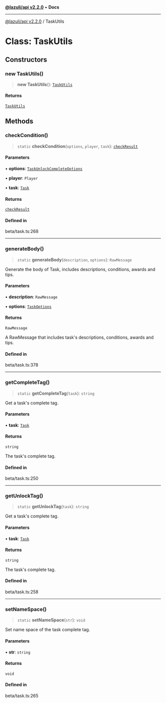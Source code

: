 [**@lazuli/api v2.2.0**](../README.md) • **Docs**

***

[@lazuli/api v2.2.0](../globals.md) / TaskUtils

# Class: TaskUtils

## Constructors

### new TaskUtils()

> **new TaskUtils**(): [`TaskUtils`](TaskUtils.md)

#### Returns

[`TaskUtils`](TaskUtils.md)

## Methods

### checkCondition()

> `static` **checkCondition**(`options`, `player`, `task`): [`checkResult`](../interfaces/checkResult.md)

#### Parameters

• **options**: [`TaskUnlockCompleteOptions`](../interfaces/TaskUnlockCompleteOptions.md)

• **player**: `Player`

• **task**: [`Task`](Task.md)

#### Returns

[`checkResult`](../interfaces/checkResult.md)

#### Defined in

beta/task.ts:268

***

### generateBody()

> `static` **generateBody**(`description`, `options`): `RawMessage`

Generate the body of Task, includes descriptions, conditions, awards and tips.

#### Parameters

• **description**: `RawMessage`

• **options**: [`TaskOptions`](../interfaces/TaskOptions.md)

#### Returns

`RawMessage`

A RawMessage that includes task's descriptions, conditions, awards and tips.

#### Defined in

beta/task.ts:378

***

### getCompleteTag()

> `static` **getCompleteTag**(`task`): `string`

Get a task's complete tag.

#### Parameters

• **task**: [`Task`](Task.md)

#### Returns

`string`

The task's complete tag.

#### Defined in

beta/task.ts:250

***

### getUnlockTag()

> `static` **getUnlockTag**(`task`): `string`

Get a task's complete tag.

#### Parameters

• **task**: [`Task`](Task.md)

#### Returns

`string`

The task's complete tag.

#### Defined in

beta/task.ts:258

***

### setNameSpace()

> `static` **setNameSpace**(`str`): `void`

Set name space of the task complete tag.

#### Parameters

• **str**: `string`

#### Returns

`void`

#### Defined in

beta/task.ts:265
